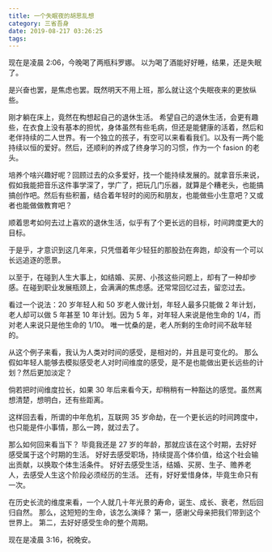 ```yaml
---
title: 一个失眠夜的胡思乱想
category: 三省吾身
date: 2019-08-217 03:26:25
tags:
---
```


现在是凌晨 2:06，今晚喝了两瓶科罗娜。
以为喝了酒能好好睡，结果，还是失眠了。

是兴奋也罢，是焦虑也罢。既然明天不用上班，那么就让这个失眠夜来的更放纵些。

刚才躺在床上，竟然在构想起自己的退休生活。
希望自己的退休生活，会更有趣些，在衣食上没有基本的担忧，身体虽然有些毛病，但还是能健康的活着，然后和老伴持续的二人世界。有一个独立的孩子，有空可以来看看我们。以及有一两个能持续以恒的爱好。然后，还顺利的养成了终身学习的习惯，作为一个 fasion 的老头。

培养个啥兴趣好呢？回顾过去的众多爱好，找一个能持续发展的。就拿音乐来说，假如我能把音乐这件事学深了，学广了，把玩几门乐器，就算是个糟老头，也能搞搞创作吧。然后有些积蓄，结合着年轻时的阅历和朋友，也能做些小生意吧？又或者也能做做教育吧？

顺着思考如何去过上喜欢的退休生活，似乎有了个更长远的目标，时间跨度更大的目标。

于是乎，才意识到这几年来，只凭借着年少轻狂的那股劲在奔跑，却没有一个可以长远追逐的愿景。

以至于，在碰到人生大事上，如结婚、买房、小孩这些问题上，却有了一种却步感。在碰到职业发展瓶颈上，会满满的焦虑感。还常常回忆过去，留恋过去。

看过一个说法：20 岁年轻人和 50 岁老人做计划，年轻人最多只能做 2 年计划，老人却可以做 5 年甚至 10 年计划。因为 5 年，对年轻人来说是他生命的 1/4，而对老人来说只是他生命的 1/10。 唯一忧桑的是，老人所剩的生命时间不敌年轻的。

从这个例子来看，我认为人类对时间的感受，是相对的，并且是可变化的。
那么假如年轻人能够去模拟感受老人对时间维度的感受，是不是也能做出更长远些的计划？然后更加淡定？

倘若把时间维度拉长，如果 30 年后来看今天，却稍稍有一种豁达的感觉。虽然离想清楚，想明白，还有些距离。

这样回去看，所谓的中年危机，互联网 35 岁命劫，在一个更长远的时间跨度中，也只能是件小事情，那么一跨，就过去了。

那么如何回来看当下？
毕竟我还是 27 岁的年龄，那就应该在这个时期，去好好感受属于这个时期的生活。
好好去感受职场，持续提高个体价值，给这个社会输出贡献，以换取个体生活条件。
好好去感受生活，结婚、买房、生子、赡养老人，去感受人生这个阶段必须经历的生活。
还有，好好爱惜身体，毕竟生命只有一次。

在历史长流的维度来看，一个人就几十年光景的寿命，诞生、成长、衰老，然后回归自然。
那么，这短短的生命，该怎么演绎？
第一，感谢父母亲把我们带到这个世界上。
第二，去好好感受生命的整个周期。

现在是凌晨 3:16，祝晚安。
